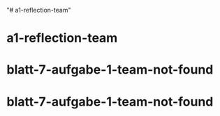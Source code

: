 "# a1-reflection-team" 
# a1-reflection-team
# blatt-7-aufgabe-1-team-not-found
# blatt-7-aufgabe-1-team-not-found
